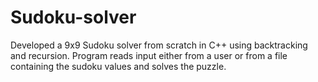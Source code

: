 # Sudoku-solver
Developed a 9x9 Sudoku solver from scratch in C++ using backtracking and recursion.
Program reads input either from a user or from a file containing the sudoku values and solves the puzzle.
